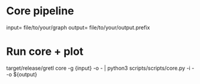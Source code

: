 # Core pipeline 


input= file/to/your/graph
output= file/to/your/output.prefix

# Run core + plot
target/release/gretl core -g {input} -o -  |   python3 scripts/scripts/core.py -i - -o ${output}

